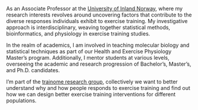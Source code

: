 
As an Associate Professor at the [University of Inland Norway](https://www.inn.no), where my research interests revolves
around uncovering factors that contribute to the diverse responses
individuals exhibit to exercise training. My investigative approach is
interdisciplinary, weaving together statistical methods, bioinformatics,
and physiology in exercise training studies.

In the realm of academics, I am involved in teaching molecular biology
and statistical techniques as part of our Health and Exercise Physiology
Master’s program. Additionally, I mentor students at various levels,
overseeing the academic and research progression of Bachelor’s,
Master’s, and Ph.D. candidates.

I’m part of the [trainome research group](trainome.github.io),
collectively we want to better understand why and how people responds to
exercise training and find out how we can design better exercise
training interventions for different populations.
